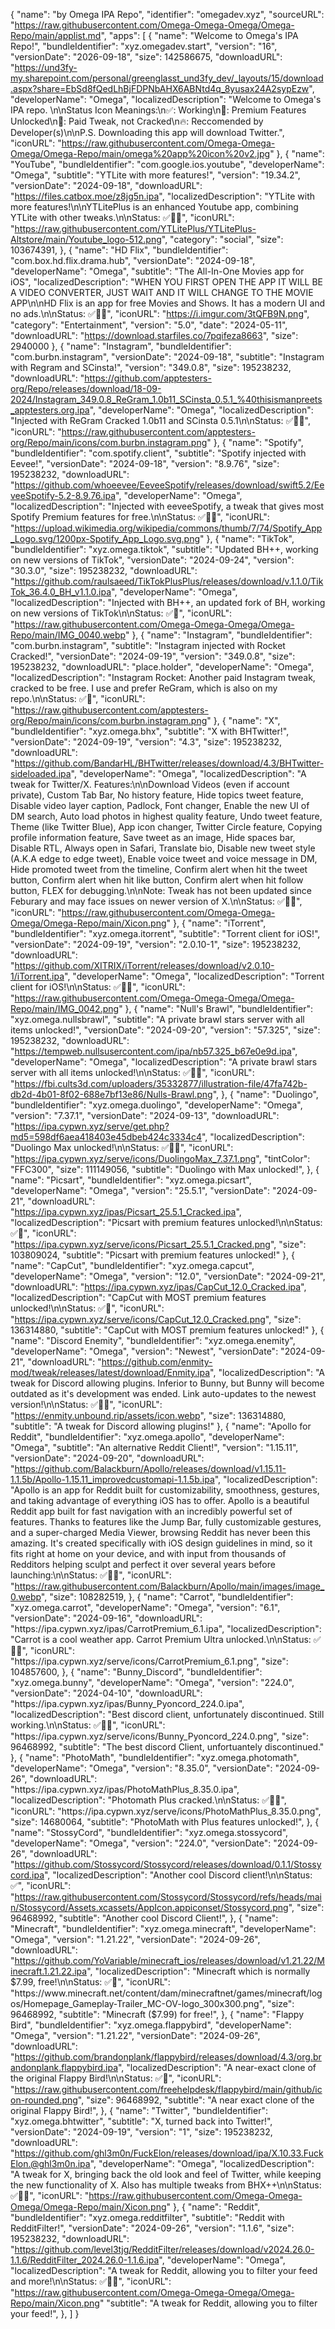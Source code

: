 {
  "name": "by Omega IPA Repo",
  "identifier": "omegadev.xyz",
  "sourceURL": "https://raw.githubusercontent.com/Omega-Omega-Omega/Omega-Repo/main/applist.md",
  "apps": [
    {
      "name": "Welcome to Omega's IPA Repo!",
      "bundleIdentifier": "xyz.omegadev.start",
      "version": "16",
      "versionDate": "2026-09-18",
      "size": 142586675,
      "downloadURL": "https://und3fy-my.sharepoint.com/personal/greenglasst_und3fy_dev/_layouts/15/download.aspx?share=EbSd8fQedLhBjFDPNbAHX6ABNtd4q_8yusax24A2sypEzw",
      "developerName": "Omega",
      "localizedDescription": "Welcome to Omega's IPA repo. \n\nStatus Icon Meanings:\n✅: Working\n🌟: Premium Features Unlocked\n💸: Paid Tweak, not Cracked\n🔥: Reccomended by Developer(s)\n\nP.S. Downloading this app will download Twitter.",
      "iconURL": "https://raw.githubusercontent.com/Omega-Omega-Omega/Omega-Repo/main/omega%20app%20icon%20v2.jpg"
  },
  {
      "name": "YouTube",
      "bundleIdentifier": "com.google.ios.youtube",
      "developerName": "Omega",
      "subtitle": "YTLite with more features!",
      "version": "19.34.2",
      "versionDate": "2024-09-18",
      "downloadURL": "https://files.catbox.moe/z8jg5n.ipa",
      "localizedDescription": "YTLite with more features!\n\nYTLitePlus is an enhanced Youtube app, combining YTLite with other tweaks.\n\nStatus: ✅🌟🔥",
      "iconURL": "https://raw.githubusercontent.com/YTLitePlus/YTLitePlus-Altstore/main/Youtube_logo-512.png",
      "category": "social",
      "size": 103674391,
    },
    {
      "name": "HD Flix",
      "bundleIdentifier": "com.box.hd.flix.drama.hub",
      "versionDate": "2024-09-18",
      "developerName": "Omega",
      "subtitle": "The All-In-One Movies app for iOS",
      "localizedDescription": "WHEN YOU FIRST OPEN THE APP IT WILL BE A VIDEO CONVERTER, JUST WAIT AND IT WILL CHANGE TO THE MOVIE APP\n\nHD Flix is an app for free Movies and Shows. It has a modern UI and no ads.\n\nStatus: ✅🌟🔥",
      "iconURL": "https://i.imgur.com/3tQFB9N.png",
      "category": "Entertainment",
      "version": "5.0",
      "date": "2024-05-11",
      "downloadURL": "https://download.starfiles.co/7pqifeza8663",
      "size": 2940000
    },
    {
      "name": "Instagram", 
      "bundleIdentifier": "com.burbn.instagram", 
      "versionDate": "2024-09-18",
      "subtitle": "Instagram with Regram and SCinsta!",
      "version": "349.0.8",
      "size": 195238232, 
      "downloadURL": "https://github.com/apptesters-org/Repo/releases/download/18-09-2024/Instagram_349.0.8_ReGram_1.0b11_SCinsta_0.5.1_%40thisismanpreets_apptesters.org.ipa", 
      "developerName": "Omega", 
      "localizedDescription": "Injected with ReGram Cracked 1.0b11 and SCinsta 0.5.1\n\nStatus: ✅🌟🔥", 
      "iconURL": "https://raw.githubusercontent.com/apptesters-org/Repo/main/icons/com.burbn.instagram.png" 
    },
    {
      "name": "Spotify", 
      "bundleIdentifier": "com.spotify.client", 
      "subtitle": "Spotify injected with Eevee!",
      "versionDate": "2024-09-18",
      "version": "8.9.76",
      "size": 195238232, 
      "downloadURL": "https://github.com/whoeevee/EeveeSpotify/releases/download/swift5.2/EeveeSpotify-5.2-8.9.76.ipa", 
      "developerName": "Omega", 
      "localizedDescription": "Injected with eeveeSpotify, a tweak that gives most Spotify Premium features for free.\n\nStatus: ✅🌟🔥", 
      "iconURL": "https://upload.wikimedia.org/wikipedia/commons/thumb/7/74/Spotify_App_Logo.svg/1200px-Spotify_App_Logo.svg.png" 
    },
    {
      "name": "TikTok", 
      "bundleIdentifier": "xyz.omega.tiktok", 
      "subtitle": "Updated BH++, working on new versions of TikTok",
      "versionDate": "2024-09-24",
      "version": "30.3.0",
      "size": 195238232, 
      "downloadURL": "https://github.com/raulsaeed/TikTokPlusPlus/releases/download/v.1.1.0/TikTok_36.4.0_BH_v1.1.0.ipa", 
      "developerName": "Omega", 
      "localizedDescription": "Injected with BH++, an updated fork of BH, working on new versions of TikTok\n\nStatus: ✅🌟", 
      "iconURL": "https://raw.githubusercontent.com/Omega-Omega-Omega/Omega-Repo/main/IMG_0040.webp" 
    },
    {
      "name": "Instagram", 
      "bundleIdentifier": "com.burbn.instagram", 
      "subtitle": "Instagram injected with Rocket Cracked!",
      "versionDate": "2024-09-19",
      "version": "349.0.8",
      "size": 195238232, 
      "downloadURL": "place.holder", 
      "developerName": "Omega", 
      "localizedDescription": "Instagram Rocket: Another paid Instagram tweak, cracked to be free. I use and prefer ReGram, which is also on my repo.\n\nStatus: ✅🌟", 
      "iconURL": "https://raw.githubusercontent.com/apptesters-org/Repo/main/icons/com.burbn.instagram.png" 
    },
    {
      "name": "X", 
      "bundleIdentifier": "xyz.omega.bhx", 
      "subtitle": "X with BHTwitter!",
      "versionDate": "2024-09-19",
      "version": "4.3",
      "size": 195238232, 
      "downloadURL": "https://github.com/BandarHL/BHTwitter/releases/download/4.3/BHTwitter-sideloaded.ipa", 
      "developerName": "Omega", 
      "localizedDescription": "A tweak for Twitter/X. Features:\n\nDownload Videos (even if account private), Custom Tab Bar, No history feature, Hide topics tweet feature, Disable video layer caption, Padlock, Font changer, Enable the new UI of DM search, Auto load photos in highest quality feature, Undo tweet feature, Theme (like Twitter Blue), App icon changer, Twitter Circle feature, Copying profile information feature, Save tweet as an image, Hide spaces bar, Disable RTL, Always open in Safari, Translate bio, Disable new tweet style (A.K.A edge to edge tweet), Enable voice tweet and voice message in DM, Hide promoted tweet from the timeline, Confirm alert when hit the tweet button, Confirm alert when hit like button, Confirm alert when hit follow button, FLEX for debugging.\n\nNote: Tweak has not been updated since Feburary and may face issues on newer version of X.\n\nStatus: ✅🌟🔥", 
      "iconURL": "https://raw.githubusercontent.com/Omega-Omega-Omega/Omega-Repo/main/Xicon.png" 
    },
   {
      "name": "iTorrent", 
      "bundleIdentifier": "xyz.omega.itorrent", 
      "subtitle": "Torrent client for iOS!",
      "versionDate": "2024-09-19",
      "version": "2.0.10-1",
      "size": 195238232, 
      "downloadURL": "https://github.com/XITRIX/iTorrent/releases/download/v2.0.10-1/iTorrent.ipa", 
      "developerName": "Omega", 
      "localizedDescription": "Torrent client for iOS!\n\nStatus: ✅🌟🔥", 
      "iconURL": "https://raw.githubusercontent.com/Omega-Omega-Omega/Omega-Repo/main/IMG_0042.png" 
    },
    {
      "name": "Null's Brawl", 
      "bundleIdentifier": "xyz.omega.nullsbrawl", 
      "subtitle": "A private brawl stars server with all items unlocked!",
      "versionDate": "2024-09-20",
      "version": "57.325",
      "size": 195238232, 
      "downloadURL": "https://tempweb.nullsusercontent.com/ipa/nb57.325_b67e0e9d.ipa", 
      "developerName": "Omega", 
      "localizedDescription": "A private brawl stars server with all items unlocked!\n\nStatus: ✅🌟🔥", 
      "iconURL": "https://fbi.cults3d.com/uploaders/35332877/illustration-file/47fa742b-db2d-4b01-8f02-688e7bf13e86/Nulls-Brawl.png",
    },
    {
      "name": "Duolingo",
      "bundleIdentifier": "xyz.omega.duolingo",
      "developerName": "Omega",
      "version": "7.37.1",
      "versionDate": "2024-09-13",
      "downloadURL": "https://ipa.cypwn.xyz/serve/get.php?md5=598df6aea418403e45dbeb424c3334c4",
      "localizedDescription": "Duolingo Max unlocked!\n\nStatus: ✅🌟🔥",
      "iconURL": "https://ipa.cypwn.xyz/serve/icons/DuolingoMax_7.37.1.png",
      "tintColor": "FFC300",
      "size": 111149056,
      "subtitle": "Duolingo with Max unlocked!",
    },
    {
      "name": "Picsart",
      "bundleIdentifier": "xyz.omega.picsart",
      "developerName": "Omega",
      "version": "25.5.1",
      "versionDate": "2024-09-21",
      "downloadURL": "https://ipa.cypwn.xyz/ipas/Picsart_25.5.1_Cracked.ipa",
      "localizedDescription": "Picsart with premium features unlocked!\n\nStatus: ✅🌟",
      "iconURL": "https://ipa.cypwn.xyz/serve/icons/Picsart_25.5.1_Cracked.png",
      "size": 103809024,
      "subtitle": "Picsart with premium features unlocked!"
    },
    {
      "name": "CapCut",
      "bundleIdentifier": "xyz.omega.capcut",
      "developerName": "Omega",
      "version": "12.0",
      "versionDate": "2024-09-21",
      "downloadURL": "https://ipa.cypwn.xyz/ipas/CapCut_12.0_Cracked.ipa",
      "localizedDescription": "CapCut with MOST premium features unlocked!\n\nStatus: ✅🌟",
      "iconURL": "https://ipa.cypwn.xyz/serve/icons/CapCut_12.0_Cracked.png",
      "size": 136314880,
      "subtitle": "CapCut with MOST premium features unlocked!"
    },
    {
      "name": "Discord Enemity",
      "bundleIdentifier": "xyz.omega.enemity",
      "developerName": "Omega",
      "version": "Newest",
      "versionDate": "2024-09-21",
      "downloadURL": "https://github.com/enmity-mod/tweak/releases/latest/download/Enmity.ipa",
      "localizedDescription": "A tweak for Discord allowing plugins. Inferior to Bunny, but Bunny will become outdated as it's development was ended. Link auto-updates to the newest version!\n\nStatus: ✅🌟🔥",
      "iconURL": "https://enmity.unbound.rip/assets/icon.webp",
      "size": 136314880,
      "subtitle": "A tweak for Discord allowing plugins!"
    },
    {
      "name": "Apollo for Reddit",
      "bundleIdentifier": "xyz.omega.apollo",
      "developerName": "Omega",
      "subtitle": "An alternative Reddit Client!",
      "version": "1.15.11",
      "versionDate": "2024-09-20",
      "downloadURL": "https://github.com/Balackburn/Apollo/releases/download/v1.15.11-1.1.5b/Apollo-1.15.11_improvedcustomapi-1.1.5b.ipa",
      "localizedDescription": "Apollo is an app for Reddit built for customizability, smoothness, gestures, and taking advantage of everything iOS has to offer. Apollo is a beautiful Reddit app built for fast navigation with an incredibly powerful set of features. Thanks to features like the Jump Bar, fully customizable gestures, and a super-charged Media Viewer, browsing Reddit has never been this amazing. It's created specifically with iOS design guidelines in mind, so it fits right at home on your device, and with input from thousands of Redditors helping sculpt and perfect it over several years before launching:\n\nStatus: ✅🌟🔥",
      "iconURL": "https://raw.githubusercontent.com/Balackburn/Apollo/main/images/image_0.webp",
      "size": 108282519,
    },
    {
       "name": "Carrot",
        "bundleIdentifier": "xyz.omega.carrot",
        "developerName": "Omega",
         "version": "6.1",
        "versionDate": "2024-09-16",
         "downloadURL": "https:\/\/ipa.cypwn.xyz\/ipas\/CarrotPremium_6.1.ipa",
        "localizedDescription": "Carrot is a cool weather app. Carrot Premium Ultra unlocked.\n\nStatus: ✅🌟🔥",
         "iconURL": "https:\/\/ipa.cypwn.xyz\/serve\/icons\/CarrotPremium_6.1.png",
         "size": 104857600,
    },
    {
        "name": "Bunny_Discord",
        "bundleIdentifier": "xyz.omega.bunny",
        "developerName": "Omega",
        "version": "224.0",
            "versionDate": "2024-04-10",
            "downloadURL": "https:\/\/ipa.cypwn.xyz\/ipas\/Bunny_Pyoncord_224.0.ipa",
            "localizedDescription": "Best discord client, unfortunately discontinued. Still working.\n\nStatus: ✅🌟🔥",
            "iconURL": "https:\/\/ipa.cypwn.xyz\/serve\/icons\/Bunny_Pyoncord_224.0.png",
            "size": 96468992,
            "subtitle": "The best discord Client, unfortuantely discontinued."
    },
    {
        "name": "PhotoMath",
        "bundleIdentifier": "xyz.omega.photomath",
         "developerName": "Omega",
         "version": "8.35.0",
         "versionDate": "2024-09-26",
        "downloadURL": "https:\/\/ipa.cypwn.xyz\/ipas\/PhotoMathPlus_8.35.0.ipa",
        "localizedDescription": "Photomath Plus cracked.\n\nStatus: ✅🌟🔥",
         "iconURL": "https:\/\/ipa.cypwn.xyz\/serve\/icons\/PhotoMathPlus_8.35.0.png",
        "size": 14680064, 
        "subtitle": "PhotoMath with Plus features unlocked!",
   },
    {
        "name": "StossyCord",
        "bundleIdentifier": "xyz.omega.stossycord",
        "developerName": "Omega",
        "version": "224.0",
            "versionDate": "2024-09-26",
            "downloadURL": "https://github.com/Stossycord/Stossycord/releases/download/0.1.1/Stossycord.ipa",
            "localizedDescription": "Another cool Discord client!\n\nStatus: ✅",
            "iconURL": "https://raw.githubusercontent.com/Stossycord/Stossycord/refs/heads/main/Stossycord/Assets.xcassets/AppIcon.appiconset/Stossycord.png",
            "size": 96468992,
            "subtitle": "Another cool Discord Client!",
    },
    {
        "name": "Minecraft",
        "bundleIdentifier": "xyz.omega.minecraft",
        "developerName": "Omega",
        "version": "1.21.22",
            "versionDate": "2024-09-26",
            "downloadURL": "https://github.com/YoVariable/minecraft_ios/releases/download/v1.21.22/Minecraft.1.21.22.ipa",
            "localizedDescription": "Minecraft which is normally $7.99, free!\n\nStatus: ✅🌟",
            "iconURL": "https://www.minecraft.net/content/dam/minecraftnet/games/minecraft/logos/Homepage_Gameplay-Trailer_MC-OV-logo_300x300.png",
            "size": 96468992,
            "subtitle": "Minecraft ($7.99) for free!",
    },
     {
        "name": "Flappy Bird",
        "bundleIdentifier": "xyz.omega.flappybird",
        "developerName": "Omega",
        "version": "1.21.22",
            "versionDate": "2024-09-26",
            "downloadURL": "https://github.com/brandonplank/flappybird/releases/download/4.3/org.brandonplank.flappybird.ipa",
            "localizedDescription": "A near-exact clone of the original Flappy Bird!\n\nStatus: ✅🌟",
            "iconURL": "https://raw.githubusercontent.com/freehelpdesk/flappybird/main/github/icon-rounded.png",
            "size": 96468992,
            "subtitle": "A near exact clone of the original Flappy Bird!",
    },
    {
      "name": "Twitter", 
      "bundleIdentifier": "xyz.omega.bhtwitter", 
      "subtitle": "X, turned back into Twitter!",
      "versionDate": "2024-09-19",
      "version": "1",
      "size": 195238232, 
      "downloadURL": "https://github.com/ghl3m0n/FuckElon/releases/download/ipa/X.10.33.FuckElon.@ghl3m0n.ipa", 
      "developerName": "Omega", 
      "localizedDescription": "A tweak for X, bringing back the old look and feel of Twitter, while keeping the new functionality of X. Also has multiple tweaks from BHX++\n\nStatus: ✅🌟🔥", 
      "iconURL": "https://raw.githubusercontent.com/Omega-Omega-Omega/Omega-Repo/main/Xicon.png" 
    },
    {
      "name": "Reddit", 
      "bundleIdentifier": "xyz.omega.redditfilter", 
      "subtitle": "Reddit with RedditFilter!",
      "versionDate": "2024-09-26",
      "version": "1.1.6",
      "size": 195238232, 
      "downloadURL": "https://github.com/level3tjg/RedditFilter/releases/download/v2024.26.0-1.1.6/RedditFilter_2024.26.0-1.1.6.ipa", 
      "developerName": "Omega", 
      "localizedDescription": "A tweak for Reddit, allowing you to filter your feed and more!\n\nStatus: ✅🌟🔥", 
      "iconURL": "https://raw.githubusercontent.com/Omega-Omega-Omega/Omega-Repo/main/Xicon.png" 
      "subtitle": "A tweak for Reddit, allowing you to filter your feed!",
    },
  ]
}
